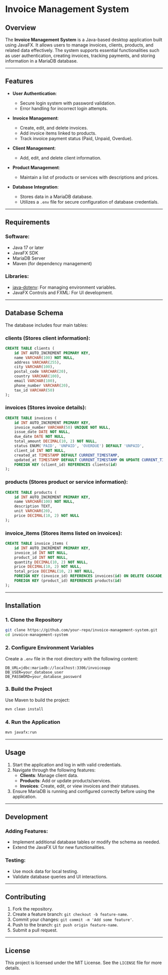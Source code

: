 # Invoice Management System

## Overview
The **Invoice Management System** is a Java-based desktop application built using JavaFX. It allows users to manage invoices, clients, products, and related data effectively. The system supports essential functionalities such as user authentication, creating invoices, tracking payments, and storing information in a MariaDB database.

---

## Features
- **User Authentication**:
  - Secure login system with password validation.
  - Error handling for incorrect login attempts.

- **Invoice Management**:
  - Create, edit, and delete invoices.
  - Add invoice items linked to products.
  - Track invoice payment status (Paid, Unpaid, Overdue).

- **Client Management**:
  - Add, edit, and delete client information.

- **Product Management**:
  - Maintain a list of products or services with descriptions and prices.

- **Database Integration**:
  - Stores data in a MariaDB database.
  - Utilizes a `.env` file for secure configuration of database credentials.

---

## Requirements
### Software:
- Java 17 or later
- JavaFX SDK
- MariaDB Server
- Maven (for dependency management)

### Libraries:
- [java-dotenv](https://github.com/cdimascio/java-dotenv): For managing environment variables.
- JavaFX Controls and FXML: For UI development.

---

## Database Schema

The database includes four main tables:

### **clients** (Stores client information):
```sql
CREATE TABLE clients (
    id INT AUTO_INCREMENT PRIMARY KEY,
    name VARCHAR(100) NOT NULL,
    address VARCHAR(255),
    city VARCHAR(100),
    postal_code VARCHAR(20),
    country VARCHAR(100),
    email VARCHAR(100),
    phone_number VARCHAR(20),
    tax_id VARCHAR(50)
);
```

### **invoices** (Stores invoice details):
```sql
CREATE TABLE invoices (
    id INT AUTO_INCREMENT PRIMARY KEY,
    invoice_number VARCHAR(50) UNIQUE NOT NULL,
    issue_date DATE NOT NULL,
    due_date DATE NOT NULL,
    total_amount DECIMAL(10, 2) NOT NULL,
    status ENUM('PAID', 'UNPAID', 'OVERDUE') DEFAULT 'UNPAID',
    client_id INT NOT NULL,
    created_at TIMESTAMP DEFAULT CURRENT_TIMESTAMP,
    updated_at TIMESTAMP DEFAULT CURRENT_TIMESTAMP ON UPDATE CURRENT_TIMESTAMP,
    FOREIGN KEY (client_id) REFERENCES clients(id)
);
```

### **products** (Stores product or service information):
```sql
CREATE TABLE products (
    id INT AUTO_INCREMENT PRIMARY KEY,
    name VARCHAR(100) NOT NULL,
    description TEXT,
    unit VARCHAR(20),
    price DECIMAL(10, 2) NOT NULL
);
```

### **invoice_items** (Stores items listed on invoices):
```sql
CREATE TABLE invoice_items (
    id INT AUTO_INCREMENT PRIMARY KEY,
    invoice_id INT NOT NULL,
    product_id INT NOT NULL,
    quantity DECIMAL(10, 2) NOT NULL,
    price DECIMAL(10, 2) NOT NULL,
    total_price DECIMAL(10, 2) NOT NULL,
    FOREIGN KEY (invoice_id) REFERENCES invoices(id) ON DELETE CASCADE,
    FOREIGN KEY (product_id) REFERENCES products(id)
);
```

---

## Installation

### 1. Clone the Repository
```bash
git clone https://github.com/your-repo/invoice-management-system.git
cd invoice-management-system
```

### 2. Configure Environment Variables
Create a `.env` file in the root directory with the following content:
```env
DB_URL=jdbc:mariadb://localhost:3306/invoiceapp
DB_USER=your_database_user
DB_PASSWORD=your_database_password
```

### 3. Build the Project
Use Maven to build the project:
```bash
mvn clean install
```

### 4. Run the Application
```bash
mvn javafx:run
```

---

## Usage
1. Start the application and log in with valid credentials.
2. Navigate through the following features:
   - **Clients**: Manage client data.
   - **Products**: Add or update products/services.
   - **Invoices**: Create, edit, or view invoices and their statuses.
3. Ensure MariaDB is running and configured correctly before using the application.

---

## Development
### Adding Features:
- Implement additional database tables or modify the schema as needed.
- Extend the JavaFX UI for new functionalities.

### Testing:
- Use mock data for local testing.
- Validate database queries and UI interactions.

---

## Contributing
1. Fork the repository.
2. Create a feature branch: `git checkout -b feature-name`.
3. Commit your changes: `git commit -m 'Add some feature'`.
4. Push to the branch: `git push origin feature-name`.
5. Submit a pull request.

---

## License
This project is licensed under the MIT License. See the `LICENSE` file for more details.
